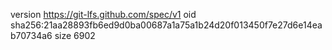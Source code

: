 version https://git-lfs.github.com/spec/v1
oid sha256:21aa28893fb6ed9d0ba00687a1a75a1b24d20f013450f7e27d6e14eab70734a6
size 6902
